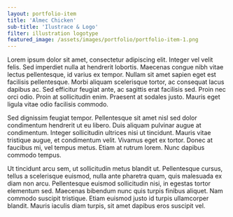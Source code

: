 ```yaml
---
layout: portfolio-item
title: 'Almec Chicken'
sub-title: 'Ilustrace & Logo'
filter: illustration logotype
featured_image: /assets/images/portfolio/portfolio-item-1.png
---
```


Lorem ipsum dolor sit amet, consectetur adipiscing elit. Integer vel velit felis. Sed imperdiet nulla at hendrerit lobortis. Maecenas congue nibh vitae lectus pellentesque, id varius ex tempor. Nullam sit amet sapien eget est facilisis pellentesque. Morbi aliquam scelerisque tortor, ac consequat lacus dapibus ac. Sed efficitur feugiat ante, ac sagittis erat facilisis sed. Proin nec orci odio. Proin at sollicitudin enim. Praesent at sodales justo. Mauris eget ligula vitae odio facilisis commodo.

Sed dignissim feugiat tempor. Pellentesque sit amet nisl sed dolor condimentum hendrerit ut eu libero. Duis aliquam pulvinar augue at condimentum. Integer sollicitudin ultrices nisi ut tincidunt. Mauris vitae tristique augue, et condimentum velit. Vivamus eget ex tortor. Donec at faucibus mi, vel tempus metus. Etiam at rutrum lorem. Nunc dapibus commodo tempus.

Ut tincidunt arcu sem, ut sollicitudin metus blandit ut. Pellentesque cursus, tellus a scelerisque euismod, nulla ante pharetra quam, quis malesuada ex diam non arcu. Pellentesque euismod sollicitudin nisi, in egestas tortor elementum sed. Maecenas bibendum nunc quis turpis finibus aliquet. Nam commodo suscipit tristique. Etiam euismod justo id turpis ullamcorper blandit. Mauris iaculis diam turpis, sit amet dapibus eros suscipit vel.
